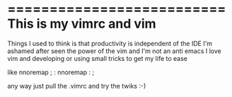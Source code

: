 ==========================
This is my vimrc and vim
==========================

Things I used to think is that productivity is independent of the IDE
I'm ashamed after seen the power of the vim and I'm not an anti emacs
I love vim and developing or using small tricks to get my life to ease

like
nnoremap ; :
nnoremap : ;

any way just pull the .vimrc and try the twiks
:-)
